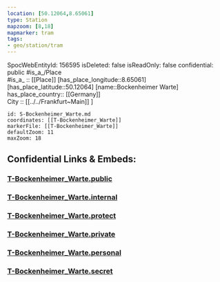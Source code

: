 ```yaml
---
location: [50.12064,8.65061] 
type: Station 
mapzoom: [8,18] 
mapmarker: tram 
tags:
- geo/station/tram
---
```

SpocWebEntityId: 156595
isDeleted: false
isReadOnly: false
confidential: public
#is_a_/Place  
#is_a_ :: [[Place]] 
[has_place_longitude::8.65061] 
[has_place_latitude::50.12064] 
[name::Bockenheimer Warte] 
has_place_country:: [[Germany]]  
City :: [[../../Frankfurt~Main]] ] 


```leaflet
id: S-Bockenheimer_Warte.md
coordinates: [[T-Bockenheimer_Warte]] 
markerFile: [[T-Bockenheimer_Warte]] 
defaultZoom: 11 
maxZoom: 18
```


## Confidential Links & Embeds: 

### [T-Bockenheimer_Warte.public](/_public/\Earth\Continent\Europe\Europe~Central\Germany\Germany~West\Hessen\counties~Hessen\Frankfurt~Main\Stations-FFM~TT-Bockenheimer_Warte.public.md) 

### [T-Bockenheimer_Warte.internal](/_internal/\Earth\Continent\Europe\Europe~Central\Germany\Germany~West\Hessen\counties~Hessen\Frankfurt~Main\Stations-FFM~TT-Bockenheimer_Warte.internal.md) 

### [T-Bockenheimer_Warte.protect](/_protect/\Earth\Continent\Europe\Europe~Central\Germany\Germany~West\Hessen\counties~Hessen\Frankfurt~Main\Stations-FFM~TT-Bockenheimer_Warte.protect.md) 

### [T-Bockenheimer_Warte.private](/_private/\Earth\Continent\Europe\Europe~Central\Germany\Germany~West\Hessen\counties~Hessen\Frankfurt~Main\Stations-FFM~TT-Bockenheimer_Warte.private.md) 

### [T-Bockenheimer_Warte.personal](/_personal/\Earth\Continent\Europe\Europe~Central\Germany\Germany~West\Hessen\counties~Hessen\Frankfurt~Main\Stations-FFM~TT-Bockenheimer_Warte.personal.md) 

### [T-Bockenheimer_Warte.secret](/_secret/\Earth\Continent\Europe\Europe~Central\Germany\Germany~West\Hessen\counties~Hessen\Frankfurt~Main\Stations-FFM~TT-Bockenheimer_Warte.secret.md)

